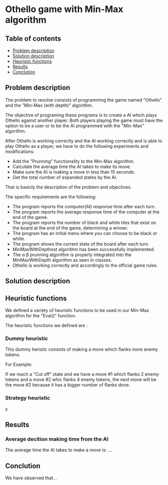 # Othello game with Min-Max algorithm

## Table of contents

- [Problem description](#problem-description)
- [Solution description](#solution-description)
- [Heuristic functions](#heuristic-functions)
- [Results](#results)
- [Conclution](#conclution)

## Problem description

The problem to resolve consists of programming the game named "Othello" and the "Min-Max (with depth)" algorithm.

The objective of programing these programs is to create a AI which plays Othello against another player. Both players playing the game must have the option to be a user or to be the AI programmed with the "Min-Max" algorithm.
 
After Othello is working correctly and the AI working correctly and is able to play Othello as a player, we have to do the following experiments and modifications:
-  Add the "Prunning" functionality to the Min-Max algorithm.
-  Calculate the average time the AI takes to make its move.
-  Make sure the AI is making a move in less than 15 seconds.
-  Get the total number of expanded states by the AI.

That is basicly the description of the problem and objectives.

The specific requirements are the following:

- The program reports the computer(AI) response time after each turn.
- The program reports the average response time of the computer at the end of the game.
- The program reports the number of black and white tiles that exist on the board at the end of the game, determining a winner.
- The program has an initial menu where you can choose to be black or white.
- The program shows the current state of the board after each turn.
- MinMaxWithDepthest algorithm has been successfully implemented.
- The α β prunning algorithm is properly integrated into the MinMaxWithDepth algorithm as seen in classes.
- Othello is working correctly and accordingly to the official game rules.

## Solution description





## Heuristic functions

We defined a variety of heuristic functions to be used in our Min-Max algorithm for the "Eval()" function.

The heuristic functions we defined are :

### Dummy heuristic

This dummy heristic consists of making a move which flanks more enemy tokens.

For Example:

If we reach a "Cut off" state and we have a move #1 which flanks 2 enemy tokens and a move #2 whic flanks 4 enemy tokens, the next move will be the move #2 because it has a bigger number of flanks done.

### Strategy heuristic

x

## Results

### Average decition making time from the AI

The average time the AI takes to make a move is:  ...


## Conclution

We have observed that...
